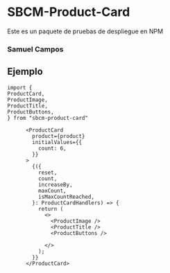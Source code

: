 # SBCM-Product-Card

Este es un paquete de pruebas de despliegue en NPM

### Samuel Campos

## Ejemplo

```
import {
ProductCard,
ProductImage,
ProductTitle,
ProductButtons,
} from "sbcm-product-card"
```

```
      <ProductCard
        product={product}
        initialValues={{
          count: 6,
        }}
      >
        {({
          reset,
          count,
          increaseBy,
          maxCount,
          isMaxCountReached,
        }: ProductCardHandlers) => {
          return (
            <>
              <ProductImage />
              <ProductTitle />
              <ProductButtons />

            </>
          );
        }}
      </ProductCard>
```

